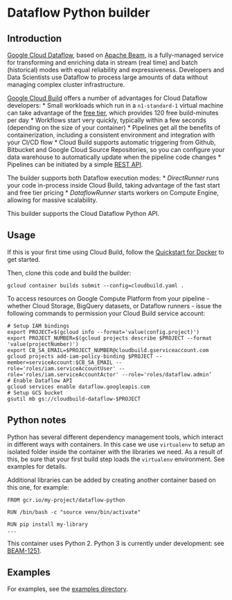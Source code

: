 # Dataflow Python builder

## Introduction

[Google Cloud Dataflow](https://cloud.google.com/dataflow/), based on
[Apache Beam](https://beam.apache.org/), is a fully-managed service for
transforming and enriching data in stream (real time) and batch (historical)
modes with equal reliability and expressiveness. Developers and Data Scientists
use Dataflow to process large amounts of data without managing complex cluster
infrastructure.

[Google Cloud Build](https://cloud.google.com/cloud-build/) offers a number of
advantages for Cloud Dataflow developers: * Small workloads which run in a
`n1-standard-1` virtual machine can take advantage of the
[free tier](https://cloud.google.com/cloud-build/pricing), which provides 120
free build-minutes per day * Workflows start very quickly, typically within a
few seconds (depending on the size of your container) * Pipelines get all the
benefits of containerization, including a consistent environment and integration
with your CI/CD flow * Cloud Build supports automatic triggering from Github,
Bitbucket and Google Cloud Source Repositories, so you can configure your data
warehouse to automatically update when the pipeline code changes * Pipelines can
be initiated by a simple
[REST API](https://cloud.google.com/cloud-build/docs/api/reference/rest/).

The builder supports both Dataflow execution modes: * *DirectRunner* runs your
code in-process inside Cloud Build, taking advantage of the fast start and free
tier pricing * *DataflowRunner* starts workers on Compute Engine, allowing for
massive scalability.

This builder supports the Cloud Dataflow Python API.

## Usage

If this is your first time using Cloud Build, follow the
[Quickstart for Docker](https://cloud.google.com/cloud-build/docs/quickstart-docker)
to get started.

Then, clone this code and build the builder:

```
gcloud container builds submit --config=cloudbuild.yaml .
```

To access resources on Google Compute Platform from your pipeline - whether
Cloud Storage, BigQuery datasets, or Dataflow runners - issue the following
commands to permission your Cloud Build service account:

```
# Setup IAM bindings
export PROJECT=$(gcloud info --format='value(config.project)')
export PROJECT_NUMBER=$(gcloud projects describe $PROJECT --format 'value(projectNumber)')
export CB_SA_EMAIL=$PROJECT_NUMBER@cloudbuild.gserviceaccount.com
gcloud projects add-iam-policy-binding $PROJECT --member=serviceAccount:$CB_SA_EMAIL --role='roles/iam.serviceAccountUser' --role='roles/iam.serviceAccountActor' --role='roles/dataflow.admin’
# Enable Dataflow API
gcloud services enable dataflow.googleapis.com
# Setup GCS bucket
gsutil mb gs://cloudbuild-dataflow-$PROJECT
```

## Python notes

Python has several different dependency management tools, which interact in
different ways with containers. In this case we use `virtualenv` to setup an
isolated folder inside the container with the libraries we need. As a result of
this, be sure that your first build step loads the `virtualenv` environment. See
examples for details.

Additional libraries can be added by creating another container based on this
one, for example:

```
FROM gcr.io/my-project/dataflow-python

RUN /bin/bash -c "source venv/bin/activate"

RUN pip install my-library
...
```

This container uses Python 2. Python 3 is currently under development: see
[BEAM-1251](https://issues.apache.org/jira/browse/BEAM-1251).

## Examples

For examples, see the
[examples directory](https://github.com/GoogleCloudPlatform/cloud-builders-community/tree/master/dataflow-python/examples).
